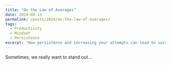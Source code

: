 ```yaml
---
title: "On the Law of Averages"
date: 2024-08-13
permalink: /posts/2024/on-the-law-of-averages/
tags:
  - Productivity
  - Mindset
  - Persistence
excerpt: "How persistence and increasing your attempts can lead to success..."
---
```


Sometimes, we really want to stand out...